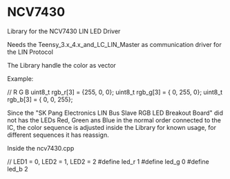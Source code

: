 # NCV7430
Library for the NCV7430 LIN LED Driver

Needs the Teensy_3.x_4.x_and_LC_LIN_Master as communication driver for the LIN Protocol

The Library handle the color as vector

Example:

//                  R    G    B
uint8_t rgb_r[3] = {255,   0,   0};
uint8_t rgb_g[3] = {  0, 255,   0};
uint8_t rgb_b[3] = {  0,   0, 255};

Since the "SK Pang Electronics LIN Bus Slave RGB LED Breakout Board" did not has the LEDs Red, Green ans Blue in the normal order connected to the IC,
the color sequence is adjusted inside the Library for known usage, for different sequences it has reassign.

Inside the ncv7430.cpp

// LED1 = 0, LED2 = 1, LED2 = 2
#define led_r 1
#define led_g 0
#define led_b 2
